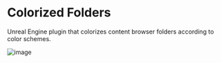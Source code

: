 # Colorized Folders
Unreal Engine plugin that colorizes content browser folders according to color schemes.


![image](https://github.com/user-attachments/assets/77969763-69fd-4e14-8c8d-ab8277238325)
